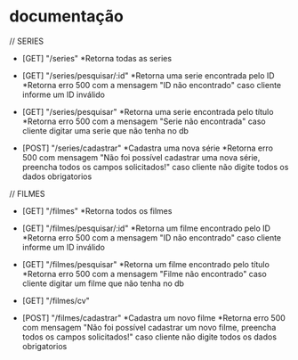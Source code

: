 # documentação

// SERIES
- [GET] "/series"
    *Retorna todas as series
- [GET] "/series/pesquisar/:id"
    *Retorna uma serie encontrada pelo ID
    *Retorna erro 500 com a mensagem "ID não encontrado" caso cliente informe um ID inválido

- [GET] "/series/pesquisar"
    *Retorna uma serie encontrada pelo título
    *Retorna erro 500 com a mensagem "Serie não encontrada" caso cliente digitar uma serie que não tenha no db

- [POST] "/series/cadastrar"
    *Cadastra uma nova série
    *Retorna erro 500 com mensagem "Não foi possível cadastrar uma nova série, preencha todos os campos solicitados!" caso cliente não digite todos os dados obrigatorios

// FILMES
- [GET] "/filmes"
    *Retorna todos os filmes

- [GET] "/filmes/pesquisar/:id"
    *Retorna um filme encontrado pelo ID
    *Retorna erro 500 com a mensagem "ID não encontrado" caso cliente informe um ID inválido

- [GET] "/filmes/pesquisar"
    *Retorna um filme encontrado pelo título
    *Retorna erro 500 com a mensagem "Filme não encontrado" caso cliente digitar um filme que não tenha no db

- [GET] "/filmes/cv"

- [POST] "/filmes/cadastrar"
    *Cadastra um novo filme
    *Retorna erro 500 com mensagem "Não foi possível cadastrar um novo filme, preencha todos os campos solicitados!" caso cliente não digite todos os dados obrigatorios